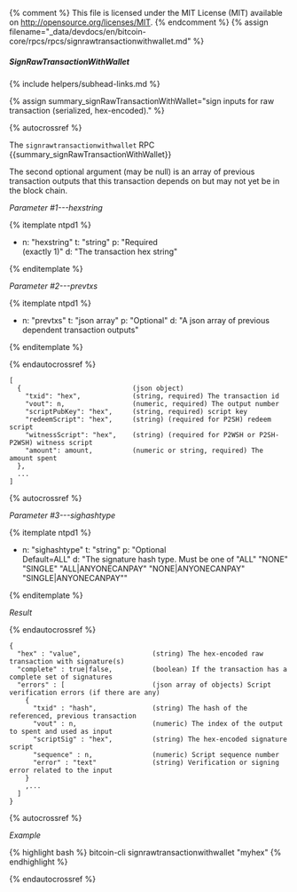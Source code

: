 {% comment %}
This file is licensed under the MIT License (MIT) available on
http://opensource.org/licenses/MIT.
{% endcomment %}
{% assign filename="_data/devdocs/en/bitcoin-core/rpcs/rpcs/signrawtransactionwithwallet.md" %}

##### SignRawTransactionWithWallet
{% include helpers/subhead-links.md %}

{% assign summary_signRawTransactionWithWallet="sign inputs for raw transaction (serialized, hex-encoded)." %}

{% autocrossref %}

The `signrawtransactionwithwallet` RPC {{summary_signRawTransactionWithWallet}}

The second optional argument (may be null) is an array of previous transaction outputs that
this transaction depends on but may not yet be in the block chain.

*Parameter #1---hexstring*

{% itemplate ntpd1 %}
- n: "hexstring"
  t: "string"
  p: "Required<br>(exactly 1)"
  d: "The transaction hex string"

{% enditemplate %}

*Parameter #2---prevtxs*

{% itemplate ntpd1 %}
- n: "prevtxs"
  t: "json array"
  p: "Optional"
  d: "A json array of previous dependent transaction outputs"

{% enditemplate %}

{% endautocrossref %}

    [
      {                            (json object)
        "txid": "hex",             (string, required) The transaction id
        "vout": n,                 (numeric, required) The output number
        "scriptPubKey": "hex",     (string, required) script key
        "redeemScript": "hex",     (string) (required for P2SH) redeem script
        "witnessScript": "hex",    (string) (required for P2WSH or P2SH-P2WSH) witness script
        "amount": amount,          (numeric or string, required) The amount spent
      },
      ...
    ]

{% autocrossref %}

*Parameter #3---sighashtype*

{% itemplate ntpd1 %}
- n: "sighashtype"
  t: "string"
  p: "Optional<br>Default=ALL"
  d: "The signature hash type. Must be one of
       \"ALL\"
       \"NONE\"
       \"SINGLE\"
       \"ALL|ANYONECANPAY\"
       \"NONE|ANYONECANPAY\"
       \"SINGLE|ANYONECANPAY\""

{% enditemplate %}

*Result*

{% endautocrossref %}

    {
      "hex" : "value",                  (string) The hex-encoded raw transaction with signature(s)
      "complete" : true|false,          (boolean) If the transaction has a complete set of signatures
      "errors" : [                      (json array of objects) Script verification errors (if there are any)
        {
          "txid" : "hash",              (string) The hash of the referenced, previous transaction
          "vout" : n,                   (numeric) The index of the output to spent and used as input
          "scriptSig" : "hex",          (string) The hex-encoded signature script
          "sequence" : n,               (numeric) Script sequence number
          "error" : "text"              (string) Verification or signing error related to the input
        }
        ,...
      ]
    }

{% autocrossref %}

*Example*

{% highlight bash %}
bitcoin-cli signrawtransactionwithwallet "myhex"
{% endhighlight %}

{% endautocrossref %}
